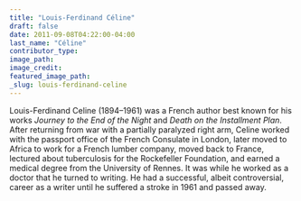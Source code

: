 ```yaml
---
title: "Louis-Ferdinand Céline"
draft: false
date: 2011-09-08T04:22:00-04:00
last_name: "Céline"
contributor_type:
image_path:
image_credit:
featured_image_path:
_slug: louis-ferdinand-celine
---
```


Louis-Ferdinand Celine (1894–1961) was a French author best known for his works _Journey to the End of the Night_ and _Death on the Installment Plan_. After returning from war with a partially paralyzed right arm, Celine worked with the passport office of the French Consulate in London, later moved to Africa to work for a French lumber company, moved back to France, lectured about tuberculosis for the Rockefeller Foundation, and earned a medical degree from the University of Rennes. It was while he worked as a doctor that he turned to writing. He had a successful, albeit controversial, career as a writer until he suffered a stroke in 1961 and passed away.

